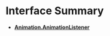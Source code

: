 # Interface Summary<a name="ZH-CN_TOPIC_0000001145860967"></a>

-   **[Animation.AnimationListener](animationlistener.md)**  


